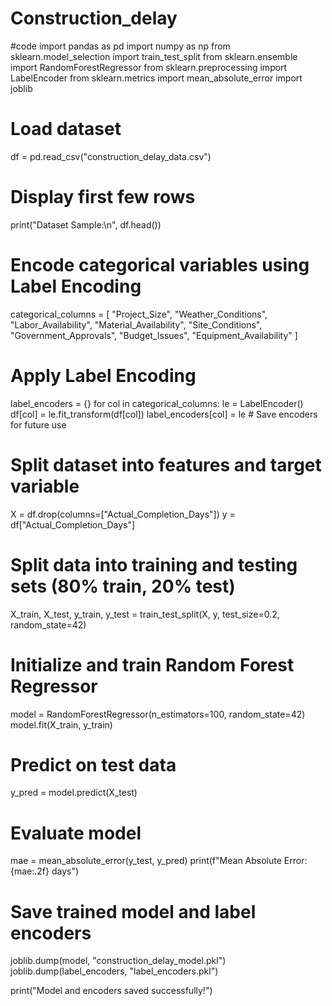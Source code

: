 # Construction_delay

#code
import pandas as pd
import numpy as np
from sklearn.model_selection import train_test_split
from sklearn.ensemble import RandomForestRegressor
from sklearn.preprocessing import LabelEncoder
from sklearn.metrics import mean_absolute_error
import joblib

# Load dataset
df = pd.read_csv("construction_delay_data.csv")

# Display first few rows
print("Dataset Sample:\n", df.head())

# Encode categorical variables using Label Encoding
categorical_columns = [
    "Project_Size", "Weather_Conditions", "Labor_Availability",
    "Material_Availability", "Site_Conditions", "Government_Approvals",
    "Budget_Issues", "Equipment_Availability"
]

# Apply Label Encoding
label_encoders = {}
for col in categorical_columns:
    le = LabelEncoder()
    df[col] = le.fit_transform(df[col])
    label_encoders[col] = le  # Save encoders for future use

# Split dataset into features and target variable
X = df.drop(columns=["Actual_Completion_Days"])
y = df["Actual_Completion_Days"]

# Split data into training and testing sets (80% train, 20% test)
X_train, X_test, y_train, y_test = train_test_split(X, y, test_size=0.2, random_state=42)

# Initialize and train Random Forest Regressor
model = RandomForestRegressor(n_estimators=100, random_state=42)
model.fit(X_train, y_train)

# Predict on test data
y_pred = model.predict(X_test)

# Evaluate model
mae = mean_absolute_error(y_test, y_pred)
print(f"Mean Absolute Error: {mae:.2f} days")

# Save trained model and label encoders
joblib.dump(model, "construction_delay_model.pkl")
joblib.dump(label_encoders, "label_encoders.pkl")

print("Model and encoders saved successfully!")
